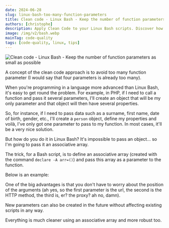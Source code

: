 ```yaml
---
date: 2024-06-28
slug: linux-bash-too-many-function-parameters
title: Clean code - Linux Bash - Keep the number of function parameters as small as possible
authors: [christophe]
description: Apply Clean Code to your Linux Bash scripts. Discover how to avoid too many function parameters by using a simple, robust associative array solution.
image: /img/v2/bash.webp
mainTag: code-quality
tags: [code-quality, linux, tips]
---
```

![Clean code - Linux Bash - Keep the number of function parameters as small as possible](/img/v2/bash.webp)

A concept of the clean code approach is to avoid too many function parameter (I would say that four parameters is already too many).

When you're programming in a language more advanced than Linux Bash, it's easy to get round the problem. For example, in PHP, if I need to call a function and pass it several parameters, I'll create an object that will be my only parameter and that object will then have several properties.

So, for instance, if I need to pass data such as a surname, first name, date of birth, gender, etc., I'll create a `person` object, define my properties and voilà, I've only got one parameter to pass to my function. In most cases, it'll be a very nice solution.

But how do you do it in Linux Bash? It's impossible to pass an object... so I'm going to pass it an associative array.

<!-- truncate -->

The trick, for a Bash script, is to define an associative array (created with the command `declare -A arr=()`) and pass this array as a parameter to the function.

Below is an example:

<Snippet filename="curl.sh" source="./files/curl.sh" />

One of the big advantages is that you don't have to worry about the position of the arguments (ah yes, so the first parameter is the url, the second is the HTTP method, the third is, er? the proxy? ah no, damn).

New parameters can also be created in the future without affecting existing scripts in any way.

Everything is much cleaner using an associative array and more robust too.
